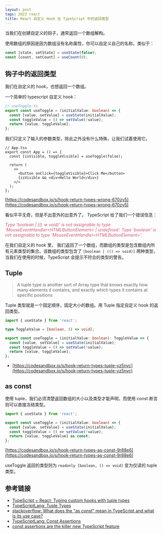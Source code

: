 ```yaml
---
layout: post
tags: 2023 react
title: React 自定义 Hook 在 TypeScript 中的返回类型
---
```


当我们在创建自定义的钩子，通常返回一个数组解构。

使用数组的原因是因为数组没有名称属性，你可以自定义自己的名称。类似于：

```js
const [state, setState] = useState(false);
const [count, setCount] = useCount(0);
```

## 钩子中的返回类型

我们在自定义的 hook，也想返回一个数组。

一个简单的 typescript 自定义 hook：

```ts
// useToggle.ts
export const useToggle = (initialValue: boolean) => {
  const [value, setValue] = useState(initialValue);
  const toggleValue = () => setValue(!value);
  return [value, toggleValue];
};
```

我们只定义了输入的参数类型，除此之外没有什么特殊，让我们试着使用它。

```tsx
// App.tsx
export const App = () => {
  const [isVisible, toggleVisible] = useToggle(false);

  return (
    <>
      <button onClick={toggleVisible}>Click Me</button>
      {isVisible && <div>Hello World</div>}
    </>
  );
};
```

[https://codesandbox.io/s/hook-return-types-wrong-670zy5](https://codesandbox.io/s/hook-return-types-wrong-670zy5)

看似平平无奇，但是不出意外的出意外了。 TypeScript 给了我们一个错误信息：

<em style="color: #ce5777">Type 'boolean | (() => void)' is not assignable to type 'MouseEventHandler\<HTMLButtonElement> | undefined'. Type 'boolean' is not assignable to type 'MouseEventHandler\<HTMLButtonElement>'.</em>

在我们自定义的 hook 里， 我们返回了一个数组，而数组的类型是包含数组内所有元素类型的集合。该数组的类型包含了 `[boolean | (() => void)]` 两种类型，当我们在使用的时候，TypeScript 会提示不符合的类型的警告。

## Tuple

> A tuple type is another sort of Array type that knows exactly how many elements it contains, and exactly which types it contains at specific positions

Tuple 类型就是一个固定顺序，固定大小的数组。用 Tuple 指定自定义 hook 的返回类型。

```ts
import { useState } from 'react';

type ToggleValue = [boolean, () => void];

export const useToggle = (initialValue: boolean): ToggleValue => {
  const [value, setValue] = useState(initialValue);
  const toggleValue = () => setValue(!value);
  return [value, toggleValue];
};
```

- [https://codesandbox.io/s/hook-return-types-tuple-yz5nyc](https://codesandbox.io/s/hook-return-types-tuple-yz5nyc)

## as const

使用 tuple，我们必须清楚返回数组的大小以及类型才能声明，而使用 const 断言则可以直接冻结类型。

```ts
import { useState } from 'react';

export const useToggle = (initialValue: boolean) => {
  const [value, setValue] = useState(initialValue);
  const toggleValue = () => setValue(!value);
  return [value, toggleValue] as const;
};
```

[https://codesandbox.io/s/hook-return-types-as-const-9r88e6](https://codesandbox.io/s/hook-return-types-as-const-9r88e6)

useToggle 返回的类型则为 `readonly [boolean, () => void]` 变为仅读的 tuple 类型。

## 参考链接

- [TypeScript + React: Typing custom hooks with tuple types](https://fettblog.eu/typescript-react-typeing-custom-hooks/)
- [TypeScriptLang: Tuple Types](https://www.typescriptlang.org/docs/handbook/2/objects.html#tuple-types)
- [stackoverflow: What does the "as const" mean in TypeScript and what is its use case?](https://stackoverflow.com/questions/66993264/what-does-the-as-const-mean-in-typescript-and-what-is-its-use-case)
- [TypeScriptLang: Const Assertions](https://www.typescriptlang.org/docs/handbook/release-notes/typescript-3-4.html#const-assertions)
- [const assertions are the killer new TypeScript feature](https://blog.logrocket.com/const-assertions-are-the-killer-new-typescript-feature-b73451f35802/)

